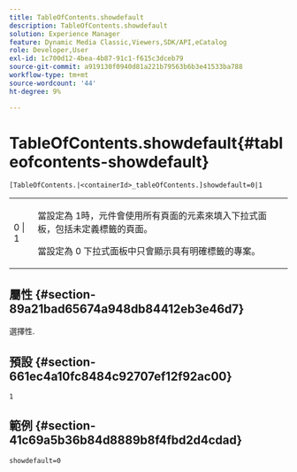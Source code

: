 ```yaml
---
title: TableOfContents.showdefault
description: TableOfContents.showdefault
solution: Experience Manager
feature: Dynamic Media Classic,Viewers,SDK/API,eCatalog
role: Developer,User
exl-id: 1c700d12-4bea-4b87-91c1-f615c3dceb79
source-git-commit: a919130f0940d81a221b79563b6b3e41533ba788
workflow-type: tm+mt
source-wordcount: '44'
ht-degree: 9%

---
```


# TableOfContents.showdefault{#tableofcontents-showdefault}

`[TableOfContents.|<containerId>_tableOfContents.]showdefault=0|1`

<table id="table_BE34F807437C4955A2A640495E05138F"> 
 <tbody> 
  <tr> 
   <td> <p> <span class="codeph"> 0 | 1</span> </p> </td> 
   <td> <p> 當設定為 <span class="codeph"> 1</span>時，元件會使用所有頁面的元素來填入下拉式面板，包括未定義標籤的頁面。 </p> <p>當設定為 <span class="codeph"> 0</span> 下拉式面板中只會顯示具有明確標籤的專案。 </p> </td> 
  </tr> 
 </tbody> 
</table>

## 屬性 {#section-89a21bad65674a948db84412eb3e46d7}

選擇性.

## 預設 {#section-661ec4a10fc8484c92707ef12f92ac00}

`1`

## 範例 {#section-41c69a5b36b84d8889b8f4fbd2d4cdad}

`showdefault=0`
